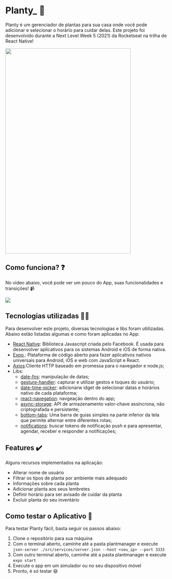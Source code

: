 # Planty_ 🌳
Planty é um gerenciador de plantas para sua casa onde você pode adicionar e selecionar o horário para cuidar delas. Este projeto foi desenvolvido durante a Next Level Week 5 (2021) da Rocketseat na trilha de React Native!

<img src="https://user-images.githubusercontent.com/13524043/115967941-a9631b80-a50b-11eb-94c6-cead2772a99c.jpeg" width="390" height="640">


## Como funciona? ❓
No video abaixo, você pode ver um pouco do App, suas funcionalidades e transições! 📹

[![](http://img.youtube.com/vi/GfmHiLHxf4c/0.jpg)](http://www.youtube.com/watch?v=GfmHiLHxf4c "Youtube Vídeo")


## Tecnologias utilizadas 🧑‍💻

Para desenvolver este projeto, diversas tecnologias e libs foram utiilizadas. Abaixo estão listadas algumas e como foram aplicadas no App:

- [ React Native](https://reactnative.dev/ "React Native"): Biblioteca Javascript criada pelo Facebook. É usada para desenvolver aplicativos para os sistemas Android e iOS de forma nativa.
- [ Expo ](https://expo.io/ " Expo "): Plataforma de código aberto para fazer aplicativos nativos universais para Android, iOS e web com JavaScript e React.
- [Axios](https://www.npmjs.com/package/react-native-axios "Axios"):Cliente HTTP baseado em promessa para o navegador e node.js;
- Libs:
   - [date-fns](https://date-fns.org/ "date-fns"): manipulação de datas;
   - [gesture-handler](https://docs.expo.io/versions/latest/sdk/gesture-handler/ "gesture-handler"): capturar e utilizar gestos e toques do usuário;
   - [date-time-picker](https://docs.expo.io/versions/latest/sdk/date-time-picker/ "date-time-picker"): adicionarw idget de selecionar datas e horários nativo de cada plataforma;
   - [react-navegation](https://reactnavigation.org/ "react-navigation"): navgeação dentro do app;
   - [async-storage](https://docs.expo.io/versions/latest/sdk/async-storage/ "async-storage"): API de armazenamento valor-chave assíncrona, não criptografada e persistente;
   - [bottom-tabs](https://reactnavigation.org/docs/bottom-tab-navigator/ "bottom-tabs"): Uma barra de guias simples na parte inferior da tela que permite alternar entre diferentes rotas;
   - [notifications](https://docs.expo.io/versions/latest/sdk/notifications/ "notifications"): buscar tokens de notificação push e para apresentar, agendar, receber e responder a notificações;


## Features ✔️
Alguns recursos implementados na aplicação:
- Alterar nome de usuário
- Filtrar os tipos de planta por ambiente mais adequado
- Informações sobre cada planta 
- Adicionar planta aos seus lembretes
- Definir horário para ser avisado de cuidar da planta
- Excluir planta do seu inventário

## Como testar o Aplicativo 📱

Para testar Planty fácil, basta seguir os passos abaixo:
1. Clone o repositório para sua máquina
2. Com o terminal aberto, caminhe até a pasta plantmanager e execute `json-server ./src/services/server.json --host <seu_ip> --port 3333`
3. Com outro terminal aberto, caminhe até a pasta plantmanager e execute `expo start`
4. Execute o app em um simulador ou no seu dispositivo móvel
5. Pronto, é só testar 😄


